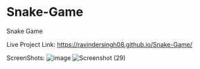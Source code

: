 # Snake-Game
Snake Game

Live Project Link: https://ravindersingh08.github.io/Snake-Game/

ScreenShots:
![image](https://user-images.githubusercontent.com/76047915/134771716-8bf7711e-239b-4c36-a3b5-e09b76008f9e.png)
![Screenshot (29)](https://user-images.githubusercontent.com/76047915/134771844-34ba73ce-5661-407b-b650-027e44f9bbbd.png)

